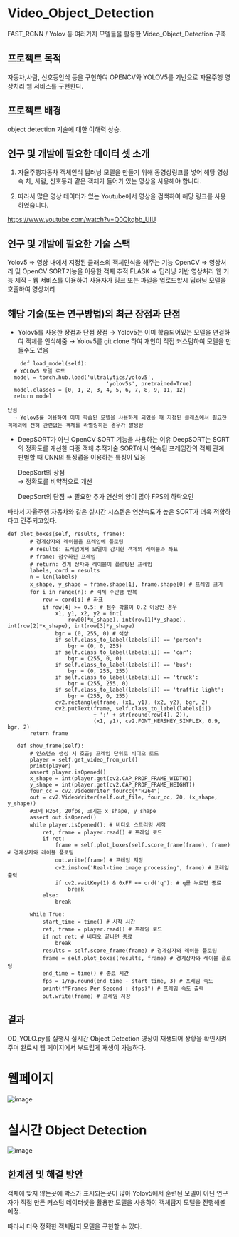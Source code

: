 # Video_Object_Detection
FAST_RCNN / Yolov 등 여러가지 모델들을 활용한 Video_Object_Detection 구축

## 프로젝트 목적
자동차,사람, 신호등인식 등을 구현하여 OPENCV와 YOLOV5를 기반으로 자율주행 영상처리 웹 서비스를 구현한다.

## 프로젝트 배경
object detection 기술에 대한 이해력 상승.

## 연구 및 개발에 필요한 데이터 셋 소개
1. 자율주행자동차 객체인식 딥러닝 모델을 만들기 위해 동영상링크를 넣어
해당 영상속 차, 사람, 신호등과 같은 객체가 들어가 있는 영상을 사용해야 합니다.

2. 따라서 많은 영상 데이터가 있는
Youtube에서 영상을 검색하여 해당 링크를 사용하였습니다.

https://www.youtube.com/watch?v=Q0Qkqbb_UIU

## 연구 및 개발에 필요한 기술 스택
Yolov5 ⇒ 영상 내에서 지정된 클래스의 객체인식을 해주는 기능
OpenCV ⇒ 영상처리 및 OpenCV SORT기능을 이용한 객체 추적
FLASK ⇒ 딥러닝 기반 영상처리 웹 기능 제작
    - 웹 서비스를 이용하여 사용자가 링크 또는 파일을 업로드할시 딥러닝 모델을
    호출하여 영상처리
    
## 해당 기술(또는 연구방법)의 최근 장점과 단점
- Yolov5를 사용한 장점과 단점
    장점
      → Yolov5는 이미 학습되어있는 모델을 연결하여 객체를 인식해줌
      → Yolov5를 git clone 하여 개인이 직접 커스텀하여 모델을 만들수도 있음
      
```Python3
    def load_model(self):
  # YOLOv5 모델 로드
  model = torch.hub.load('ultralytics/yolov5',
                               'yolov5s', pretrained=True)
  model.classes = [0, 1, 2, 3, 4, 5, 6, 7, 8, 9, 11, 12]
  return model
```
      
    단점
      → Yolov5를 이용하여 이미 학습된 모델을 사용하게 되었을 때 지정된 클래스에서 필요한 객체외에 전혀 관련없는 객체를 라벨링하는 경우가 발생함
        
- DeepSORT가 아닌 OpenCV SORT 기능을 사용하는 이유
    DeepSORT는 SORT의 정확도를 개선한 다중 객체 추적기술
    SORT에서 연속된 프레임간의 객체 관계 판별할 때 CNN의 특징맵을 이용하는 특징이 있음
    
    DeepSort의 장점  
      → 정확도를 비약적으로 개선
        
    DeepSort의 단점
      → 필요한 추가 연산의 양이 많아 FPS의 하락요인
        
    
 따라서 자율주행 자동차와 같은 실시간 시스템은 연산속도가 높은 SORT가 더욱 적합하다고 간주되고있다.
 
 ```Python3
 def plot_boxes(self, results, frame):
        # 경계상자와 레이블을 프레임에 플로팅
        # results: 프레임에서 모델이 감지한 객체의 레이블과 좌표
        # frame: 점수화된 프레임
        # return: 경계 상자와 레이블이 플로팅된 프레임
        labels, cord = results
        n = len(labels)
        x_shape, y_shape = frame.shape[1], frame.shape[0] # 프레임 크기
        for i in range(n): # 객체 수만큼 반복
            row = cord[i] # 좌표
            if row[4] >= 0.5: # 점수 확률이 0.2 이상인 경우
                x1, y1, x2, y2 = int(
                    row[0]*x_shape), int(row[1]*y_shape), int(row[2]*x_shape), int(row[3]*y_shape)
                bgr = (0, 255, 0) # 색상
                if self.class_to_label(labels[i]) == 'person':
                    bgr = (0, 0, 255)
                if self.class_to_label(labels[i]) == 'car':
                    bgr = (255, 0, 0)
                if self.class_to_label(labels[i]) == 'bus':
                    bgr = (0, 255, 255)
                if self.class_to_label(labels[i]) == 'truck':
                    bgr = (255, 255, 0)
                if self.class_to_label(labels[i]) == 'traffic light':
                    bgr = (255, 0, 255)
                cv2.rectangle(frame, (x1, y1), (x2, y2), bgr, 2)
                cv2.putText(frame, self.class_to_label(labels[i])
                            + ':' + str(round(row[4], 2)),
                            (x1, y1), cv2.FONT_HERSHEY_SIMPLEX, 0.9, bgr, 2)
        return frame

    def show_frame(self):
        # 인스턴스 생성 시 호출; 프레임 단위로 비디오 로드
        player = self.get_video_from_url()
        print(player)
        assert player.isOpened()
        x_shape = int(player.get(cv2.CAP_PROP_FRAME_WIDTH))
        y_shape = int(player.get(cv2.CAP_PROP_FRAME_HEIGHT))
        four_cc = cv2.VideoWriter_fourcc(*"H264")
        out = cv2.VideoWriter(self.out_file, four_cc, 20, (x_shape, y_shape))
        #코덱 H264, 20fps, 크기는 x_shape, y_shape
        assert out.isOpened()
        while player.isOpened(): # 비디오 스트리밍 시작
            ret, frame = player.read() # 프레임 로드
            if ret:
                frame = self.plot_boxes(self.score_frame(frame), frame) # 경계상자와 레이블 플로팅
                out.write(frame) # 프레임 저장
                cv2.imshow('Real-time image processing', frame) # 프레임 출력
                if cv2.waitKey(1) & 0xFF == ord('q'): # q를 누르면 종료
                    break
            else:
                break

        while True:
            start_time = time() # 시작 시간
            ret, frame = player.read() # 프레임 로드
            if not ret: # 비디오 끝나면 종료
                break
            results = self.score_frame(frame) # 경계상자와 레이블 플로팅
            frame = self.plot_boxes(results, frame) # 경계상자와 레이블 플로팅
            end_time = time() # 종료 시간
            fps = 1/np.round(end_time - start_time, 3) # 프레임 속도
            print(f"Frames Per Second : {fps}") # 프레임 속도 출력
            out.write(frame) # 프레임 저장
 ```


## 결과
OD_YOLO.py를 실행시 실시간 Object Detection 영상이 재생되어 상황을 확인시켜주며 완료시 웹 페이지에서 부드럽게 재생이 가능하다.
# 웹페이지
![image](https://user-images.githubusercontent.com/97720878/180149559-80a70487-ebbb-4751-a9ec-faccaace69c0.png)

# 실시간 Object Detection
![image](https://user-images.githubusercontent.com/97720878/180149770-d1009a08-1c1d-452b-9c4b-ca9db64992ba.png)


## 한계점 및 해결 방안
객체에 맞지 않는곳에 박스가 표시되는곳이 많아 Yolov5에서 훈련된 모델이 아닌
연구자가 직접 만든 커스텀 데이터셋을 활용한 모델을 사용하여 객체탐지 모델을  진행해볼 예정.

따라서 더욱 정확한 객체탐지 모델을 구현할 수 있다.
